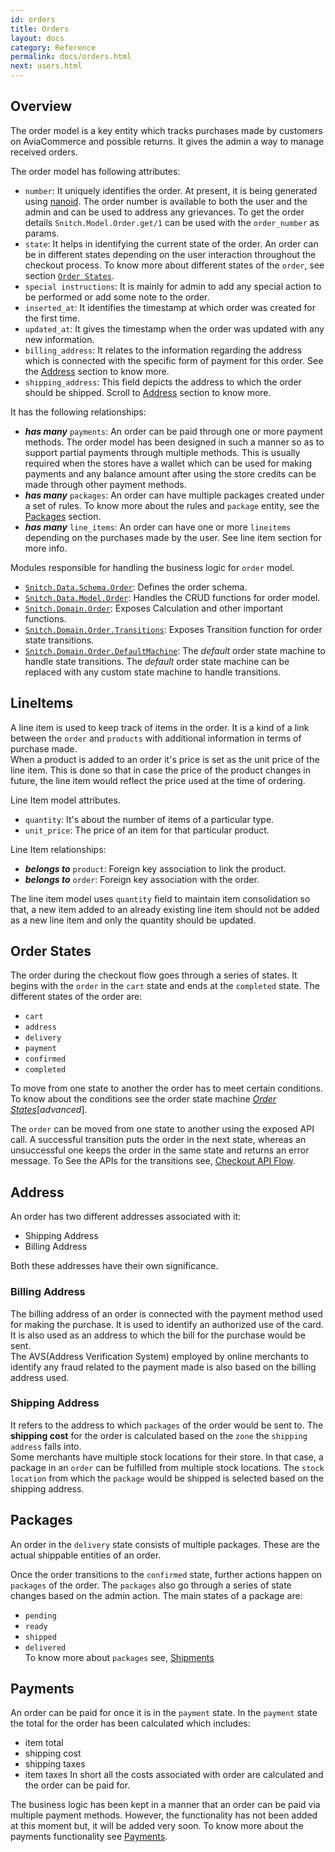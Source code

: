```yaml
---
id: orders
title: Orders
layout: docs
category: Reference
permalink: docs/orders.html
next: users.html
---
```


## Overview
The order model is a key entity which tracks purchases made by customers on AviaCommerce
and possible returns. It gives the admin a way to manage received orders.

The order model has following attributes:
- `number`: It uniquely identifies the order. At present, it
   is being generated using [nanoid][1]. The order number is available to both the user
   and the admin and can be used to address any grievances. To get the order details
   `Snitch.Model.Order.get/1` can be used with the `order_number` as params.
- `state`: It helps in identifying the current state of the order. An order
   can be in different states depending on the user interaction throughout the checkout process.
   To know more about different states of the `order`, see section
   [`Order States`][10].
- `special instructions`: It is mainly for admin to add any special action
    to be performed or add some note to the order.
- `inserted_at`: It identifies the timestamp at which order was created for the first
   time.
- `updated_at`: It gives the timestamp when the order was updated with any new
   information.
- `billing_address`: It relates to the information regarding the address which
   is connected with the specific form of payment for this order. See the [Address][11]
   section to know more.
- `shipping_address`: This field depicts the address to which the order should be
  shipped. Scroll to [Address][11] section to know more.

It has the following relationships:
 - **_has many_** `payments`: An order can be paid through one or more payment methods.
  The order model has been designed in such a manner so as to support partial
  payments through multiple methods. This is usually required when the stores have
  a wallet which can be used for making payments and any balance amount after using
  the store credits can be made through other payment methods.
 - **_has many_** `packages`: An order can have multiple packages created under a set of rules.
  To know more about the rules and `package` entity, see the [Packages][12] section.
 - **_has many_** `line_items`: An order can have one or more `lineitems` depending on
  the purchases made by the user. See line item section for more info.

Modules responsible for handling the business logic for `order` model.
- [`Snitch.Data.Schema.Order`][2]: Defines the order schema.
- [`Snitch.Data.Model.Order`][3]: Handles the CRUD functions for order model.
- [`Snitch.Domain.Order`][4]: Exposes Calculation and other important functions.
- [`Snitch.Domain.Order.Transitions`][5]: Exposes Transition function for order state
  transitions.
- [`Snitch.Domain.Order.DefaultMachine`][6]: The _default_ order state machine to handle state
   transitions. The _default_ order state machine can be replaced with any custom state machine to
   handle transitions.

## LineItems
  A line item is used to keep track of items in the order. It is a kind of a link
  between the `order` and `products` with additional information in terms of purchase 
  made.  
  When a product is added to an order it's price is set as the unit price of the line item.
  This is done so that in case the price of the product changes in future, the line item
  would reflect the price used at the time of ordering.

  Line Item model attributes.
  - `quantity`: It's about the number of items of a particular type.
  - `unit_price`: The price of an item for that particular product.

  Line Item relationships:
  - **_belongs to_** `product`: Foreign key association to link the product.
  - **_belongs to_** `order`: Foreign key association with the order.

  The line item model uses `quantity` field to maintain item consolidation so that,
  a new item added to an already existing line item should not be added as a new line
  item and only the quantity should be updated.

## Order States
  The order during the checkout flow goes through a series of states. It begins
  with the `order` in the `cart` state and ends at the `completed` state. The different
  states of the order are:
  - `cart`
  - `address`
  - `delivery`
  - `payment`
  - `confirmed`
  - `completed`

  To move from one state to another the order has to meet certain conditions.
  To know about the conditions see the order state machine [_Order States_][8][_advanced_].
  
  The `order` can be moved from one state to another using the exposed API call.
  A successful transition puts the order in the next state, whereas an unsuccessful
  one keeps the order in the same state and returns an error message.
  To See the APIs for the transitions see, [Checkout API Flow][7].

## Address
An order has two different addresses associated with it:
- Shipping Address
- Billing Address

Both these addresses have their own significance.

### Billing Address
The billing address of an order is connected with the payment method used for
making the purchase. It is used to identify an authorized use of the card. It is
also used as an address to which the bill for the purchase would be sent.  
The AVS(Address Verification System) employed by online merchants to identify
any fraud related to the payment made is also based on the billing address used.

### Shipping Address
It refers to the address to which `packages` of the order would be sent to.
The **shipping cost** for the order is calculated based on the `zone` the
`shipping address` falls into.  
Some merchants have multiple stock locations for their store. In that case, a package
in an `order` can be fulfilled from multiple stock locations. The `stock location` from
which the `package` would be shipped is selected based on the shipping address.

## Packages
An order in the `delivery` state consists of multiple packages. These are the actual shippable
entities of an order.

Once the order transitions to the `confirmed` state, further actions happen on `packages`
of the order. The `packages` also go through a series of state changes based on
the admin action. The main states of a package are:
 - `pending`
 - `ready`
 - `shipped`
 - `delivered`  
 To know more about `packages` see, [Shipments][9]

## Payments
An order can be paid for once it is in the `payment` state. In the `payment` state
the total for the order has been calculated which includes:
  - item total
  - shipping cost
  - shipping taxes
  - item taxes
In short all the costs associated with order are calculated and the order can be paid for.

The business logic has been kept in a manner that an order can be paid via multiple payment
methods. However, the functionality has not been added at this moment but, it will be added
very soon.
To know more about the payments functionality see [Payments][13].


[1]: https://github.com/ai/nanoid
[2]: https://github.com/aviacommerce/avia/blob/develop/apps/snitch_core/lib/core/data/schema/order.ex
[3]: https://github.com/aviacommerce/avia/blob/develop/apps/snitch_core/lib/core/data/model/order.ex
[4]: https://github.com/aviacommerce/avia/blob/develop/apps/snitch_core/lib/core/domain/order/order.ex
[5]: https://github.com/aviacommerce/avia/blob/develop/apps/snitch_core/lib/core/domain/order/transitions.ex
[6]: https://github.com/aviacommerce/avia/blob/develop/apps/snitch_core/lib/core/domain/order/default_machine.ex
[7]: /docs/checkouts-api.html
[8]: /docs/order-states.html
[9]: /docs/shipments.html
[10]: /docs/orders.html#order-states
[11]: /docs/orders.html#address
[12]: /docs/orders.html#packages
[13]: /docs/payments.html
